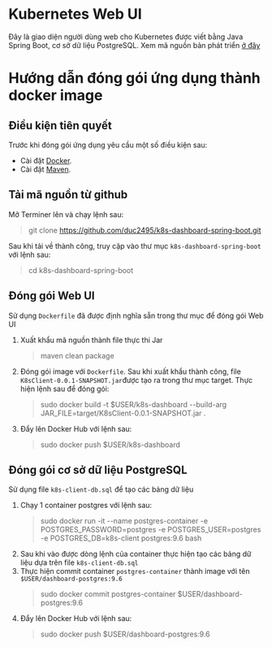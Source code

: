 # Kubernetes Web UI 
Đây là giao diện người dùng web cho Kubernetes được viết bằng Java Spring Boot, cơ sở dữ liệu PostgreSQL.
Xem mã nguồn bản phát triển [ở đây](https://github.com/duc2495/k8s-dashboard-spring-boot)
# Hướng dẫn đóng gói ứng dụng thành docker image
## Điều kiện tiên quyết
Trước khi đóng gói ứng dụng yêu cầu một số điều kiện sau:
- Cài đặt [Docker](https://docs.docker.com/install/). 
- Cài đặt [Maven](https://maven.apache.org/install.html).
## Tải mã nguồn từ github 
Mở Terminer lên và chạy lệnh sau:
> git clone https://github.com/duc2495/k8s-dashboard-spring-boot.git

Sau khi tải về thành công, truy cập vào thư mục `k8s-dashboard-spring-boot` với lệnh sau:
> cd k8s-dashboard-spring-boot

## Đóng gói Web UI
Sử dụng `Dockerfile` đã được định nghĩa sẵn trong thư mục để đóng gói Web UI
1. Xuất khẩu mã nguồn thành file thực thi Jar
   > maven clean package 
2. Đóng gói image với `Dockerfile`. Sau khi xuất khẩu thành công, file `K8sClient-0.0.1-SNAPSHOT.jar`được tạo ra trong thư mục target. Thực hiện lệnh sau để đóng gói:
   > sudo docker build -t $USER/k8s-dashboard --build-arg JAR_FILE=target/K8sClient-0.0.1-SNAPSHOT.jar .
3. Đẩy lên Docker Hub với lệnh sau:
   > sudo docker push $USER/k8s-dashboard
## Đóng gói cơ sở dữ liệu PostgreSQL
Sử dụng file `k8s-client-db.sql` để tạo các bảng dữ liệu
1. Chạy 1 container postgres với lệnh sau:
   > sudo docker run  -it --name postgres-container -e POSTGRES_PASSWORD=postgres -e POSTGRES_USER=postgres -e POSTGRES_DB=k8s-client postgres:9.6 bash
2. Sau khi vào được dòng lệnh của container thực hiện tạo các bảng dữ liệu dựa trên file `k8s-client-db.sql` 
3. Thực hiện commit container `postgres-container` thành image với tên `$USER/dashboard-postgres:9.6`
   > sudo docker commit postgres-container $USER/dashboard-postgres:9.6
4. Đẩy lên Docker Hub với lệnh sau:
   > sudo docker push $USER/dashboard-postgres:9.6
